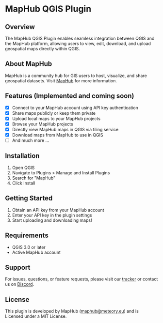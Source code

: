 # MapHub QGIS Plugin
## Overview
The MapHub QGIS Plugin enables seamless integration between QGIS and the MapHub platform, allowing users to view, edit, download, and upload geospatial maps directly within QGIS.
## About MapHub
MapHub is a community hub for GIS users to host, visualize, and share geospatial datasets. Visit [MapHub](https://maphub.co) for more information.
## Features (Implemented and coming soon)
- [x] Connect to your MapHub account using API key authentication
- [x] Share maps publicly or keep them private
- [x] Upload local maps to your MapHub projects
- [x] Browse your MapHub projects
- [x] Directly view MapHub maps in QGIS via tiling service
- [x] Download maps from MapHub to use in QGIS
- [ ] And much more ...

## Installation
1. Open QGIS
2. Navigate to Plugins > Manage and Install Plugins
3. Search for "MapHub"
4. Click Install

## Getting Started
1. Obtain an API key from your MapHub account
2. Enter your API key in the plugin settings
3. Start uploading and downloading maps!

## Requirements
- QGIS 3.0 or later
- Active MapHub account

## Support
For issues, questions, or feature requests, please visit our [tracker](https://github.com/maphub-co/maphub-qgis) or contact us on [Discord](https://discord.gg/ufqVjqpVGw).
## License
This plugin is developed by MapHub (maphub@meteory.eu) and is Licensed under a MIT License.

